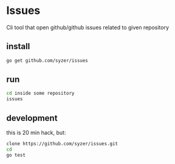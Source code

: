 # Issues

Cli tool that open github/github issues
related to given repository

## install

```bash
go get github.com/syzer/issues
```

## run

```bash
cd inside some repository
issues
```

## development

this is 20 min hack, but:

```bash
clone https://github.com/syzer/issues.git
cd
go test
```
